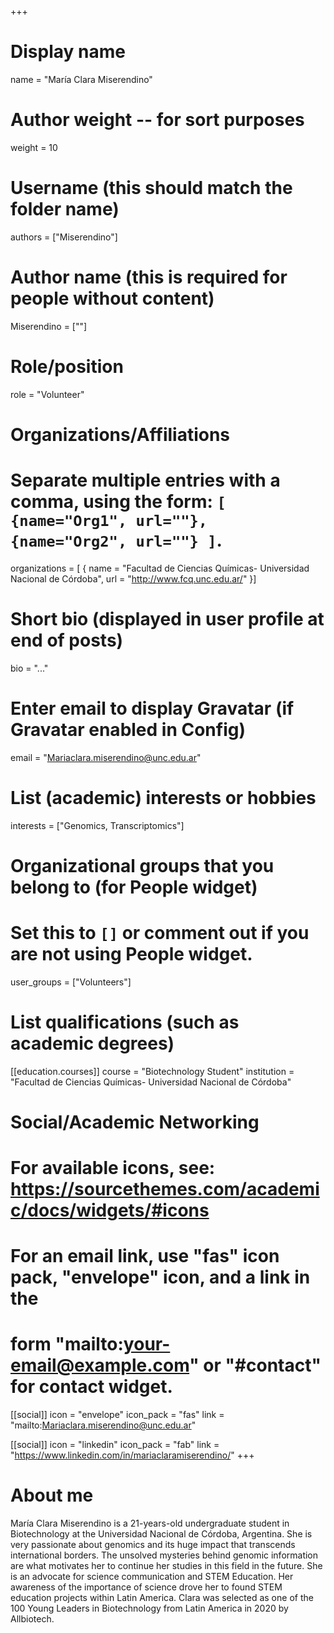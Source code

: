 +++
# Display name
name = "María Clara Miserendino"

# Author weight -- for sort purposes
weight = 10

# Username (this should match the folder name)
authors = ["Miserendino"]

# Author name (this is required for people without content)
Miserendino = [""]

# Role/position
role = "Volunteer"

# Organizations/Affiliations
#   Separate multiple entries with a comma, using the form: `[ {name="Org1", url=""}, {name="Org2", url=""} ]`.
organizations = [ { name = "Facultad de Ciencias Químicas- Universidad Nacional de Córdoba", url = "http://www.fcq.unc.edu.ar/" }]

# Short bio (displayed in user profile at end of posts)
bio = "..."

# Enter email to display Gravatar (if Gravatar enabled in Config)
email = "Mariaclara.miserendino@unc.edu.ar"

# List (academic) interests or hobbies
interests = ["Genomics, Transcriptomics"]

# Organizational groups that you belong to (for People widget)
#   Set this to `[]` or comment out if you are not using People widget.
user_groups = ["Volunteers"]

# List qualifications (such as academic degrees)
[[education.courses]]
  course = "Biotechnology Student"
  institution = "Facultad de Ciencias Químicas- Universidad Nacional de Córdoba"


# Social/Academic Networking
# For available icons, see: https://sourcethemes.com/academic/docs/widgets/#icons
#   For an email link, use "fas" icon pack, "envelope" icon, and a link in the
#   form "mailto:your-email@example.com" or "#contact" for contact widget.

[[social]]
  icon = "envelope"
  icon_pack = "fas"
  link = "mailto:Mariaclara.miserendino@unc.edu.ar"

[[social]]
  icon = "linkedin"
  icon_pack = "fab"
  link = "https://www.linkedin.com/in/mariaclaramiserendino/"
+++

# About me 

María Clara Miserendino is a 21-years-old undergraduate student in Biotechnology at the Universidad Nacional de Córdoba, Argentina. She is very passionate about genomics and its huge impact that transcends international borders. The unsolved mysteries behind genomic information are what motivates her to continue her studies in this field in the future. She is an advocate for science communication and STEM Education. Her awareness of the importance of science drove her to found STEM education projects within Latin America. Clara was selected as one of the 100 Young Leaders in Biotechnology from Latin America in 2020 by Allbiotech.